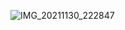 ![IMG_20211130_222847](https://user-images.githubusercontent.com/74129445/144066020-e7362bef-1021-4890-b7f3-07a27c220c2c.jpg)
